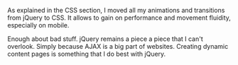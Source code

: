 As explained in the CSS section, I moved all my animations and transitions from jQuery to CSS. It allows to gain on performance and movement fluidity, especially on mobile.

Enough about bad stuff. jQuery remains a piece a piece that I can't overlook. Simply because AJAX is a big part of websites. Creating dynamic content pages is something that I do best with jQuery.
